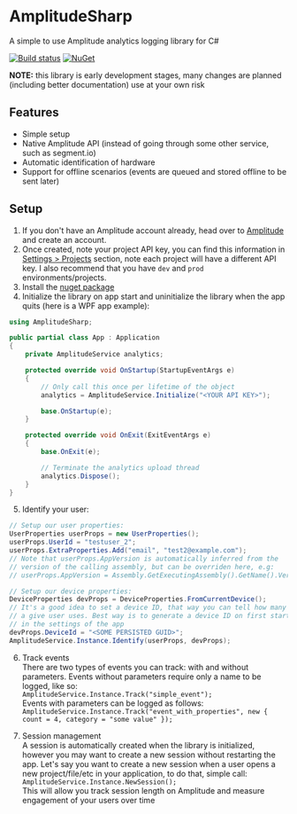 ﻿# AmplitudeSharp
A simple to use Amplitude analytics logging library for C#

[![Build status](https://ci.appveyor.com/api/projects/status/4qsr9ida4dmy9fji?svg=true)](https://ci.appveyor.com/project/marchello2000/amplitudesharp) [![NuGet](https://img.shields.io/nuget/v/AmplitudeSharp.svg)](https://www.nuget.org/packages/AmplitudeSharp/)



**NOTE:** this library is early development stages, many changes are planned (including better documentation) use at your own risk

## Features
* Simple setup
* Native Amplitude API (instead of going through some other service, such as segment.io)
* Automatic identification of hardware
* Support for offline scenarios (events are queued and stored offline to be sent later)

## Setup
1. If you don't have an Amplitude account already, head over to [Amplitude](https://amplitude.com/signup) and create an account.
2. Once created, note your project API key, you can find this information in [Settings > Projects](https://analytics.amplitude.com/settings/projects) section, note each project will have a different API key. I also recommend that you have `dev` and `prod` environments/projects.
3. Install the [nuget package](https://www.nuget.org/packages/AmplitudeSharp/)
4. Initialize the library on app start and uninitialize the library when the app quits (here is a WPF app example):

```cs
using AmplitudeSharp;

public partial class App : Application
{
    private AmplitudeService analytics;

    protected override void OnStartup(StartupEventArgs e)
    {
        // Only call this once per lifetime of the object
        analytics = AmplitudeService.Initialize("<YOUR API KEY>");

        base.OnStartup(e);
    }

    protected override void OnExit(ExitEventArgs e)
    {
        base.OnExit(e);

        // Terminate the analytics upload thread
        analytics.Dispose();
    }
}
```

5. Identify your user:
```cs
// Setup our user properties:
UserProperties userProps = new UserProperties();
userProps.UserId = "testuser_2";
userProps.ExtraProperties.Add("email", "test2@example.com");
// Note that userProps.AppVersion is automatically inferred from the
// version of the calling assembly, but can be overriden here, e.g:
// userProps.AppVersion = Assembly.GetExecutingAssembly().GetName().Version.ToString();

// Setup our device properties:
DeviceProperties devProps = DeviceProperties.FromCurrentDevice();
// It's a good idea to set a device ID, that way you can tell how many devices
// a give user uses. Best way is to generate a device ID on first start and stash it
// in the settings of the app
devProps.DeviceId = "<SOME PERSISTED GUID>";
AmplitudeService.Instance.Identify(userProps, devProps);
```

6. Track events  
There are two types of events you can track: with and without parameters. Events without parameters require only a name to be logged, like so:  
`AmplitudeService.Instance.Track("simple_event");`  
Events with parameters can be logged as follows:  
`AmplitudeService.Instance.Track("event_with_properties", new { count = 4, category = "some value" });`

7. Session management  
A session is automatically created when the library is initialized, however you may want to create a new session without restarting the app. Let's say you want to create a new session when a user opens a new project/file/etc in your application, to do that, simple call:  
`AmplitudeService.Instance.NewSession();`  
This will allow you track session length on Amplitude and measure engagement of your users over time
